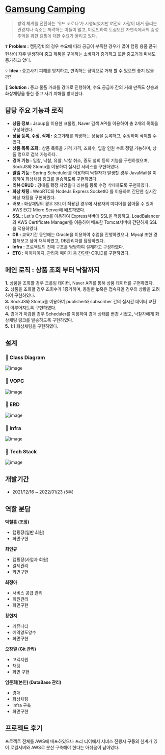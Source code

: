 # [Gamsung Camping](https://github.com/ohchangyeol/gamsung-project)
> 방역 체계를 전환하는 ‘위드 코로나’가 시행되었지만 여전히 사람이 대거 몰리는 관광지나 숙소는 꺼려하는 이들이 많고, 이로인하여 도심보단 자연속에서의 감성 추억을 위한 캠핑에 대한 수요가 몰리고 있다.


❓ **Problem :** 캠핑장비의 경우 수요에 따라 공급이 부족한 경우가 많아 캠핑 용품 품귀현상이 자주 발생하며 중고 제품을 구매하는 소비자가 증가하고 또한 중고거래 피해도 증가하고 았다.

💡 **Idea :** 중고사기 피해를 방지하고, 만족하는 금액으로 거래 할 수 있으면 좋지 않을까?

📝 **Solution :** 중고 물품 거래를 경매로 진행하여, 수요 공급자 간의 거래 만족도 상승과 화상채팅을 통한 중고 사기 피해를 방지한다.

## 담당 주요 기능과 로직

- **상품 정보 :** Jsoup을 이용한 크롤링, Naver 검색 API를 이용하여 총 2개의 목록을 구성하였다.
- **상품 등록, 수정, 삭제 :** 중고거래를 희망하는 상품을 등록하고, 수정하며 삭제할 수 있다.
- **상품 목록 조회 :** 상품 목록을 가격 가격, 조회수, 입찰 인원 수로 정렬 가능하며, 상품 명으로 검색 가능하다.
- **경매 기능 :** 입찰, 낙찰, 유찰, 낙찰 취소, 중도 철회 등의 기능을 구현하였으며, SockJS와 Stomp를 이용하여 실시간 서비스를 구현하였다.
- **알림 기능 :** Spring Scheduler를 이용하여 낙찰자가 발생할 경우 JavaMail을 이용하여 화상채팅 링크를 발송하도록 구현하였다.
- **리뷰 CRUD :** 경매를 확정 지었을때 리뷰를 등록 수정 삭제하도록 구현하였다.
- **화상 채팅 :** WebRTC와 NodeJs Express SocketIO 를 이용하여 간단한 실시간 화상 채팅을 구현하였다.
- **배포 :** 화상채팅의 경우 SSL이 적용된 경우에 사용자의 미디어를 잡아올 수 있어 AWS EC2 Micro Server에 배포하였다.
- **SSL :** Let's Crypto를 이용하여 Express서버에 SSL을 적용하고, LoadBalancer와 AWS Certificate Manager를 이용하여 배포한 Tomcat서버에 간단하게 SSL을 적용하였다.
- **DB :** 교육기간 동안에는 Oracle을 이용하여 수업을 진행하였으나, Mysql 또한 경험해보고 싶어 채택하였고, DB관리자를 담당하였다.
- **Infra :** 프로젝트의 전체 구조를 담당하여 설계하고 구성하였다.
- **ETC :** 마이페이지, 관리자 페이지 등 간단한 CRUD를 구현하였다.


## 메인 로직 : 상품 조회 부터 낙찰까지

**1.** 상품을 조회할 경우 크롤링 데이터, Naver API를 통해 상품 데이터를 구현하였다.  
**2.** 상품을 조회할 경우 조회수가 1증가하며, 동일한 ip혹은 접속자일 경우의 상황을 고려하여 구현하였다.  
**3.** SockJS와 Stomp를 이용하여 publisher와 subscriber 간의 실시간 데이터 교환이 이루어지도록 구현하였다.  
**4.** 경매가 마감된 경우 Scheduler를 이용하여 경매 상태를 변경 시켰고, 낙찰자에게 화상채팅 링크를 발송하도록 구현하였다.  
**5.** 1:1 화상채팅을 구현하였다.  

## 설계
### :information_desk_person: Class Diagram

![image](https://user-images.githubusercontent.com/71271289/154793736-91e10b5c-5368-4b62-b925-fdddfb15a4a5.png)

### :information_desk_person: VOPC

![image](https://user-images.githubusercontent.com/71271289/154793702-f700ebe9-963f-4a2d-b1b9-d83e32b2b028.png)

### :information_desk_person: ERD

![image](https://user-images.githubusercontent.com/71271289/154793746-34a55df8-3579-4e6c-aef1-7fe810f339b4.png)

### :information_desk_person: Infra

![image](https://user-images.githubusercontent.com/71271289/154793861-50a28165-c823-4e48-bbfe-91917def7001.png)

### :information_desk_person: Tech Stack

![image](https://user-images.githubusercontent.com/71271289/154793969-9ec51eec-7c57-4499-a9c9-a46842237e26.png)

## 개발기간
- 2021/12/16 ~ 2022/01/23 (5주)

## 역할 분담
**박철홍 (조장)**
  * 캠핑장(일반 회원)
  * 화면구현

**최인규**
  * 캠핑장(사업자 회원)
  * 결제관리
  * 화면구현

**최정아**
  * 서비스 공급 관리
  * 회원관리
  * 화면구현
  
**황현지**
  * 커뮤니티
  * 예약양도양수
  * 화면구현
 
**오창열 (Git 관리)**
  * 고객지원
  * 채팅
  * 화면 구현

**임준희[본인] (DataBase 관리)** 
  * 경매
  * 화상채팅
  * Infra 구축
  * 화면구현

## 프로젝트 후기
프로젝트 전체를 AWS에 배포하였으나 프리 티어에서 서비스 진행시 구동의 한계가 있어 로컬서버와 AWS로 분산 구축해야 한다는 아쉬움이 남아있다.
